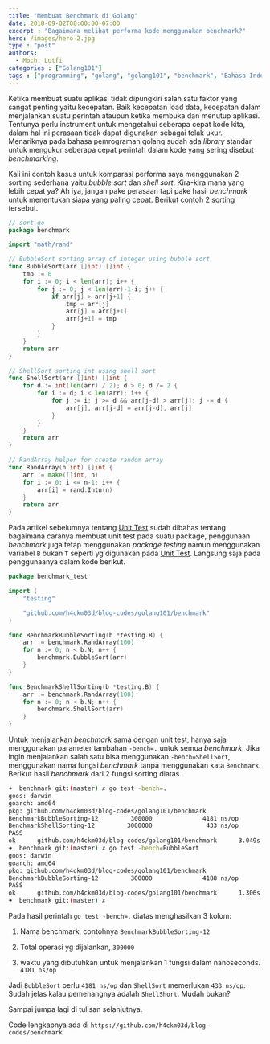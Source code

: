```yaml
---
title: "Membuat Benchmark di Golang"
date: 2018-09-02T08:00:00+07:00
excerpt : "Bagaimana melihat performa kode menggunakan benchmark?"
hero: /images/hero-2.jpg
type : "post"
authors:
  - Moch. Lutfi
categories : ["Golang101"]
tags : ["programming", "golang", "golang101", "benchmark", "Bahasa Indonesia"]
---
```


Ketika membuat suatu aplikasi tidak dipungkiri salah satu faktor yang sangat penting yaitu kecepatan. Baik kecepatan load data, kecepatan dalam menjalankan suatu perintah ataupun ketika membuka dan menutup aplikasi. Tentunya perlu instrument untuk mengetahui seberapa cepat kode kita, dalam hal ini perasaan tidak dapat digunakan sebagai tolak ukur. Menariknya pada bahasa pemrograman golang sudah ada *library* standar untuk mengukur seberapa cepat perintah dalam kode yang sering disebut *benchmarking*.

Kali ini contoh kasus untuk komparasi performa saya menggunakan 2 sorting sederhana yaitu *bubble sort* dan *shell sort*. Kira-kira mana yang lebih cepat ya? Ah iya, jangan pake perasaan tapi pake hasil *benchmark* untuk menentukan siapa yang paling cepat. Berikut contoh 2 sorting tersebut.

```go
// sort.go
package benchmark

import "math/rand"

// BubbleSort sorting array of integer using bubble sort
func BubbleSort(arr []int) []int {
	tmp := 0
	for i := 0; i < len(arr); i++ {
		for j := 0; j < len(arr)-1-i; j++ {
			if arr[j] > arr[j+1] {
				tmp = arr[j]
				arr[j] = arr[j+1]
				arr[j+1] = tmp
			}
		}
	}
	return arr
}

// ShellSort sorting int using shell sort
func ShellSort(arr []int) []int {
	for d := int(len(arr) / 2); d > 0; d /= 2 {
		for i := d; i < len(arr); i++ {
			for j := i; j >= d && arr[j-d] > arr[j]; j -= d {
				arr[j], arr[j-d] = arr[j-d], arr[j]
			}
		}
	}
	return arr
}

// RandArray helper for create random array
func RandArray(n int) []int {
	arr := make([]int, n)
	for i := 0; i <= n-1; i++ {
		arr[i] = rand.Intn(n)
	}
	return arr
}
```

Pada artikel sebelumnya tentang [Unit Test] sudah dibahas tentang bagaimana caranya membuat unit test pada suatu package, penggunaan *benchmark* juga tetap menggunakan *package* *testing* namun menggunakan variabel `B` bukan `T` seperti yg digunakan pada [Unit Test]. Langsung saja pada penggunaanya dalam kode berikut.

```go
package benchmark_test

import (
	"testing"

	"github.com/h4ckm03d/blog-codes/golang101/benchmark"
)

func BenchmarkBubbleSorting(b *testing.B) {
	arr := benchmark.RandArray(100)
	for n := 0; n < b.N; n++ {
		benchmark.BubbleSort(arr)
	}
}

func BenchmarkShellSorting(b *testing.B) {
	arr := benchmark.RandArray(100)
	for n := 0; n < b.N; n++ {
		benchmark.ShellSort(arr)
	}
}
```

Untuk menjalankan *benchmark* sama dengan unit test, hanya saja menggunakan parameter tambahan `-bench=.` untuk semua *benchmark*. Jika ingin menjalankan salah satu bisa menggunakan `-bench=ShellSort`, menggunakan nama fungsi *benchmark* tanpa menggunakan kata `Benchmark`. Berikut hasil *benchmark* dari 2 fungsi sorting diatas.

```bash
➜  benchmark git:(master) ✗ go test -bench=.
goos: darwin
goarch: amd64
pkg: github.com/h4ckm03d/blog-codes/golang101/benchmark
BenchmarkBubbleSorting-12         300000              4181 ns/op
BenchmarkShellSorting-12         3000000               433 ns/op
PASS
ok      github.com/h4ckm03d/blog-codes/golang101/benchmark      3.049s
➜  benchmark git:(master) ✗ go test -bench=BubbleSort
goos: darwin
goarch: amd64
pkg: github.com/h4ckm03d/blog-codes/golang101/benchmark
BenchmarkBubbleSorting-12         300000              4188 ns/op
PASS
ok      github.com/h4ckm03d/blog-codes/golang101/benchmark      1.306s
➜  benchmark git:(master) ✗
```
Pada hasil perintah `go test -bench=.` diatas menghasilkan 3 kolom:

1. Nama benchmark, contohnya `BenchmarkBubbleSorting-12`

2. Total operasi yg dijalankan, `300000`

3. waktu yang dibutuhkan untuk menjalankan 1 fungsi dalam nanoseconds. `4181 ns/op`

Jadi `BubbleSort` perlu `4181 ns/op` dan `ShellSort` memerlukan `433 ns/op`. Sudah jelas kalau pemenangnya adalah `ShellShort`. Mudah bukan? 

Sampai jumpa lagi di tulisan selanjutnya.

Code lengkapnya ada di `https://github.com/h4ckm03d/blog-codes/benchmark`


[Unit Test]: /posts/golang-unit-test/